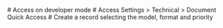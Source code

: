 \# Access on developer mode \# Access Settings \> Technical \> Document
Quick Access \# Create a record selecting the model, format and priority
